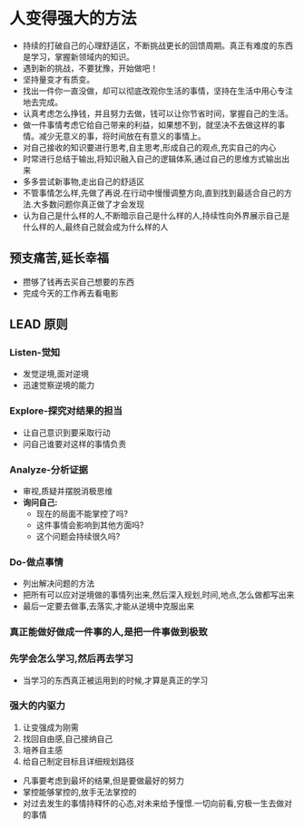# 人变得强大的方法

- 持续的打破自己的心理舒适区，不断挑战更长的回馈周期。真正有难度的东西是学习，掌握新领域内的知识。
- 遇到新的挑战，不要犹豫，开始做吧！
- 坚持量变才有质变。
- 找出一件你一直没做，却可以彻底改观你生活的事情，坚持在生活中用心专注地去完成。
- 认真考虑怎么挣钱，并且努力去做，钱可以让你节省时间，掌握自己的生活。
- 做一件事情考虑它给自己带来的利益，如果想不到，就坚决不去做这样的事情。减少无意义的事，将时间放在有意义的事情上。
- 对自己接收的知识要进行思考,自主思考,形成自己的观点,充实自己的内心
- 时常进行总结于输出,将知识融入自己的逻辑体系,通过自己的思维方式输出出来
- 多多尝试新事物,走出自己的舒适区
- 不管事情怎么样,先做了再说.在行动中慢慢调整方向,直到找到最适合自己的方法.大多数问题你真正做了才会发现
- 认为自己是什么样的人,不断暗示自己是什么样的人,持续性向外界展示自己是什么样的人,最终自己就会成为什么样的人

## 预支痛苦,延长幸福

- 攒够了钱再去买自己想要的东西
- 完成今天的工作再去看电影

## LEAD 原则

### Listen-觉知

- 发觉逆境,面对逆境
- 迅速觉察逆境的能力

### Explore-探究对结果的担当

- 让自己意识到要采取行动
- 问自己谁要对这样的事情负责

### Analyze-分析证据

- 审视,质疑并摆脱消极思维
- **询问自己:**
  - 现在的局面不能掌控了吗?
  - 这件事情会影响到其他方面吗?
  - 这个问题会持续很久吗?

### Do-做点事情

- 列出解决问题的方法
- 把所有可以应对逆境做的事情列出来,然后深入规划,时间,地点,怎么做都写出来
- 最后一定要去做事,去落实,才能从逆境中克服出来

### 真正能做好做成一件事的人,是把一件事做到极致

### 先学会怎么学习,然后再去学习

- 当学习的东西真正被运用到的时候,才算是真正的学习

### 强大的内驱力

1. 让变强成为刚需
2. 找回自由感,自己接纳自己
3. 培养自主感
4. 给自己制定目标且详细规划路径

- 凡事要考虑到最坏的结果,但是要做最好的努力
- 掌控能够掌控的,放手无法掌控的
- 对过去发生的事情持释怀的心态,对未来给予憧憬.一切向前看,穷极一生去做对的事情
